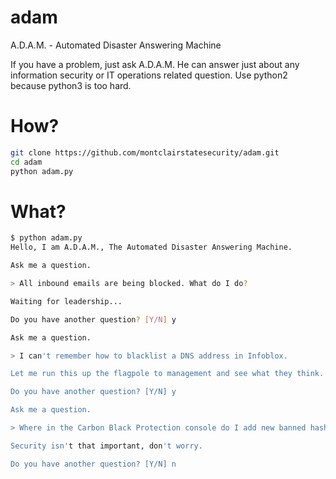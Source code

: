# adam
A.D.A.M. - Automated Disaster Answering Machine

If you have a problem, just ask A.D.A.M. He can answer just about any information security or IT operations related question. Use python2 because python3 is too hard.

# How?

```bash
git clone https://github.com/montclairstatesecurity/adam.git
cd adam
python adam.py
```

# What?

```bash
$ python adam.py
Hello, I am A.D.A.M., The Automated Disaster Answering Machine.

Ask me a question.

> All inbound emails are being blocked. What do I do?

Waiting for leadership...

Do you have another question? [Y/N] y

Ask me a question.

> I can't remember how to blacklist a DNS address in Infoblox.

Let me run this up the flagpole to management and see what they think.

Do you have another question? [Y/N] y

Ask me a question.

> Where in the Carbon Black Protection console do I add new banned hashes?

Security isn't that important, don't worry.

Do you have another question? [Y/N] n

```
